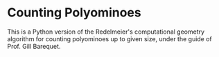 # Counting Polyominoes

This is a Python version of the Redelmeier's computational geometry algorithm for counting polyominoes up to given size, under the guide of Prof. Gill Barequet.
